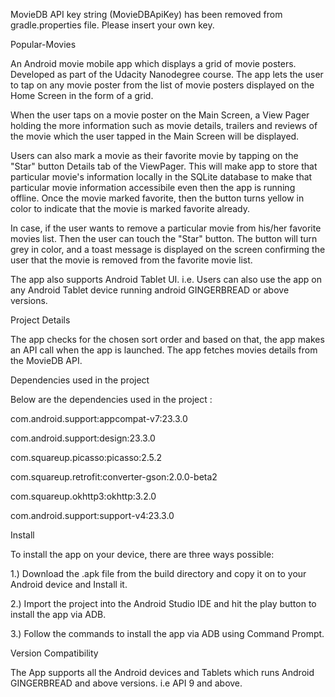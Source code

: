 MovieDB API key string (MovieDBApiKey) has been removed from gradle.properties file. Please insert your own key.

Popular-Movies

An Android movie mobile app which displays a grid of movie posters. Developed as part of the Udacity Nanodegree course. The app lets the user to tap on any movie poster from the list of movie posters displayed on the Home Screen in the form of a
grid.

When the user taps on a movie poster on the Main Screen, a View Pager holding the more information such as movie details, trailers and reviews of the movie which the user tapped in the Main Screen will be displayed. 

Users can also mark a movie as their favorite movie by tapping on the "Star" button Details tab of the ViewPager. This will make app to store that particular movie's information locally in the SQLite database to make that particular movie information accessibile even then the app is running offline. Once the movie marked favorite, then the button turns yellow in color to indicate that the movie is marked favorite already.

In case, if the user wants to remove a particular movie from his/her favorite movies list. Then the user can touch the "Star" button. The button will turn grey in color, and a toast message is displayed on the screen confirming the user that the movie is removed from the favorite movie list. 

The app also supports Android Tablet UI. i.e. Users can also use the app on any Android Tablet device running android GINGERBREAD or above versions.

Project Details

The app checks for the chosen sort order and based on that, the app makes an API call when the app is launched. The app fetches movies details from the MovieDB API.

Dependencies used in the project

Below are the dependencies used in the project : 

com.android.support:appcompat-v7:23.3.0 

com.android.support:design:23.3.0

com.squareup.picasso:picasso:2.5.2

com.squareup.retrofit:converter-gson:2.0.0-beta2

com.squareup.okhttp3:okhttp:3.2.0

com.android.support:support-v4:23.3.0


Install

To install the app on your device, there are three ways possible:

1.) Download the .apk file from the build directory and copy it on to your Android device and Install it.

2.) Import the project into the Android Studio IDE and hit the play button to install the app via ADB.

3.) Follow the commands to install the app via ADB using Command Prompt. 

Version Compatibility

The App supports all the Android devices and Tablets which runs Android GINGERBREAD and above versions. i.e API 9 and above.
